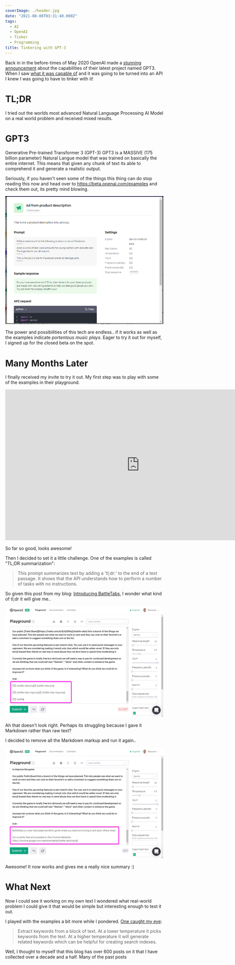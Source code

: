 ```yaml
---
coverImage: ./header.jpg
date: "2021-08-08T03:31:40.000Z"
tags:
  - AI
  - OpenAI
  - Tinker
  - Programming
title: Tinkering with GPT-3
---
```


Back in in the before-times of May 2020 OpenAI made a [stunning announcement](https://openai.com/blog/tags/announcements/) about the capabilities of their latest project named GPT3. When I saw [what it was capable of](https://beta.openai.com/) and it was going to be turned into an API I knew I was going to have to tinker with it!

<!-- more -->

# TL;DR

I tried out the worlds most advanced Natural Language Processing AI Model on a real world problem and received mixed results.

# GPT3

Generative Pre-trained Transformer 3 (GPT-3) GPT3 is a MASSIVE (175 billion parameter) Natural Langue model that was trained on basically the entire internet. This means that given any chunk of text its able to comprehend it and generate a realistic output.

Seriously, if you haven't seen some of the things this thing can do stop reading this now and head over to https://beta.openai.com/examples and check them out, its pretty mind blowing.

[![](./examples1.png)](./examples1.png)

The power and possibilities of this tech are endless.. if it works as well as the examples indicate _portentous music plays_. Eager to try it out for myself, I signed up for the closed beta on the spot.

# Many Months Later

I finally received my invite to try it out. My first step was to play with some of the examples in their playground.

<iframe width="853" height="480" src="https://www.youtube.com/embed/iumG64XEBik" frameborder="0" allow="autoplay; encrypted-media" allowfullscreen></iframe>

So far so good, looks awesome!

Then I decided to set it a little challenge. One of the examples is called "TL;DR summarization":

> This prompt summarizes text by adding a 'tl;dr:' to the end of a text passage. It shows that the API understands how to perform a number of tasks with no instructions.

So given this post from my blog: [Introducing BattleTabs](https://mikecann.co.uk/posts/introducing-battletabs), I wonder what kind of tl;dr it will give me..

[![](./tldr1.png)](./tldr1.png)

Ah that doesn't look right. Perhaps its struggling because I gave it Markdown rather than raw text? 

I decided to remove all the Markdown markup and run it again..

[![](./tldr2.png)](./tldr2.png)

Awesome! It now works and gives me a really nice summary :)

# What Next

Now I could see it working on my own text I wondered what real-world problem I could give it that would be simple but interesting enough to test it out.

I played with the examples a bit more while I pondered. [One caught my eye](https://beta.openai.com/examples/default-keywords):

> Extract keywords from a block of text. At a lower temperature it picks keywords from the text. At a higher temperature it will generate related keywords which can be helpful for creating search indexes.

Well, I thought to myself that this blog has over 600 posts on it that I have collected over a decade and a half. Many of the past posts 